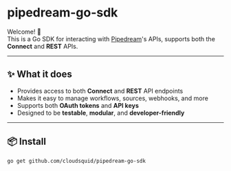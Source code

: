# pipedream-go-sdk

Welcome! 👋  
This is a Go SDK for interacting with [Pipedream](https://pipedream.com)'s APIs, supports both the **Connect** and **REST** APIs.

---

## ✨ What it does

- Provides access to both **Connect** and **REST** API endpoints
- Makes it easy to manage workflows, sources, webhooks, and more
- Supports both **OAuth tokens** and **API keys**
- Designed to be **testable**, **modular**, and **developer-friendly**

---

## 📦 Install

```bash
go get github.com/cloudsquid/pipedream-go-sdk
